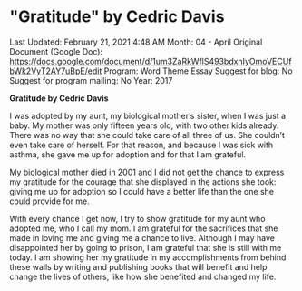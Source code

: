# "Gratitude" by Cedric Davis

Last Updated: February 21, 2021 4:48 AM
Month: 04 - April
Original Document (Google Doc): https://docs.google.com/document/d/1um3ZaRkWflS493bdxnIyOmoVECUfbWk2VyT2AY7uBpE/edit
Program: Word Theme Essay
Suggest for blog: No
Suggest for program mailing: No
Year: 2017

**Gratitude by Cedric Davis**

I was adopted by my aunt, my biological mother’s sister, when I was just a baby. My mother was only fifteen years old, with two other kids already. There was no way that she could take care of all three of us. She couldn’t even take care of herself. For that reason, and because I was sick with asthma, she gave me up for adoption and for that I am grateful.

My biological mother died in 2001 and I did not get the chance to express my gratitude for the courage that she displayed in the actions she took: giving me up for adoption so I could have a better life than the one she could provide for me.

With every chance I get now, I try to show gratitude for my aunt who adopted me, who I call my mom. I am grateful for the sacrifices that she made in loving me and giving me a chance to live. Although I may have disappointed her by going to prison, I am grateful that she is still with me today. I am showing her my gratitude in my accomplishments from behind these walls by writing and publishing books that will benefit and help change the lives of others, like how she benefited and changed my life.